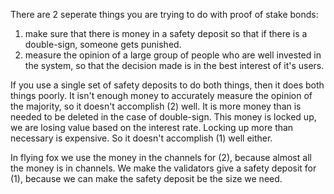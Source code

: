 There are 2 seperate things you are trying to do with proof of stake bonds:
1) make sure that there is money in a safety deposit so that if there is a double-sign, someone gets punished.
2) measure the opinion of a large group of people who are well invested in the system, so that the decision made is in the best interest of it's users.

If you use a single set of safety deposits to do both things, then it does both things poorly.
It isn't enough money to accurately measure the opinion of the majority, so it doesn't accomplish (2) well.
It is more money than is needed to be deleted in the case of double-sign.
This money is locked up, we are losing value based on the interest rate.
Locking up more than necessary is expensive.
So it doesn't accomplish (1) well either.

In flying fox we use the money in the channels for (2), because almost all the money is in channels.
We make the validators give a safety deposit for (1), because we can make the safety deposit be the size we need.